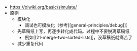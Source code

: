 - https://oiwiki.org/basic/simulate/
- 原则
  - 模块化
    - 调试也可模块化（参考[[general-principles/debug]]）
  - 先草稿纸上写，再逐步转化成代码。过程中不要脱离草稿纸
    - 例如[[21-merge-two-sorted-lists]]，没草稿纸就痛苦了
  - 减少重复代码